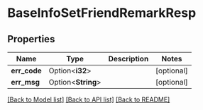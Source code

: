 # BaseInfoSetFriendRemarkResp

## Properties

Name | Type | Description | Notes
------------ | ------------- | ------------- | -------------
**err_code** | Option<**i32**> |  | [optional]
**err_msg** | Option<**String**> |  | [optional]

[[Back to Model list]](../README.md#documentation-for-models) [[Back to API list]](../README.md#documentation-for-api-endpoints) [[Back to README]](../README.md)


